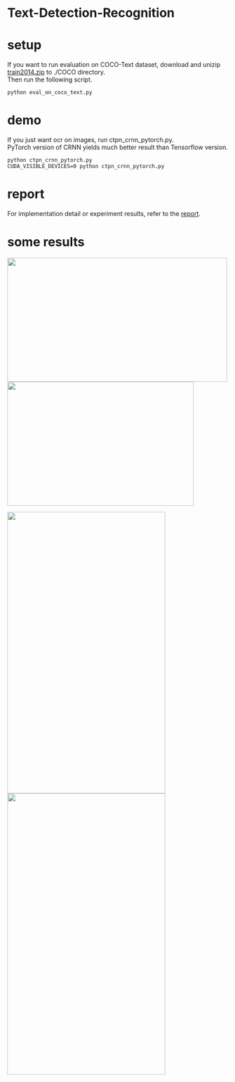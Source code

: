 # Text-Detection-Recognition

# setup
If you want to run evaluation on COCO-Text dataset, download and unizip [train2014.zip](http://images.cocodataset.org/zips/train2014.zip) to ./COCO directory.  
Then run the following script.
```shell
python eval_on_coco_text.py
```

# demo
If you just want ocr on images, run ctpn_crnn_pytorch.py.  
PyTorch version of CRNN yields much better result than Tensorflow version.
```shell
python ctpn_crnn_pytorch.py
CUDA_VISIBLE_DEVICES=0 python ctpn_crnn_pytorch.py
```

# report
For implementation detail or experiment results, refer to the [report](20180624_Text-Detection-Recognition.pdf).


# some results
<img src="/ocr_result/20180415_110144.jpg" width=501 height=282/>
<img src="/ocr_result/COCO_train2014_000000268711.jpg" width=425 height=282/>

<img src="/ocr_result/20180415_164208.jpg" width=360 height=640/><img src="/ocr_result/20180416_173028.jpg" width=360 height=640/>
